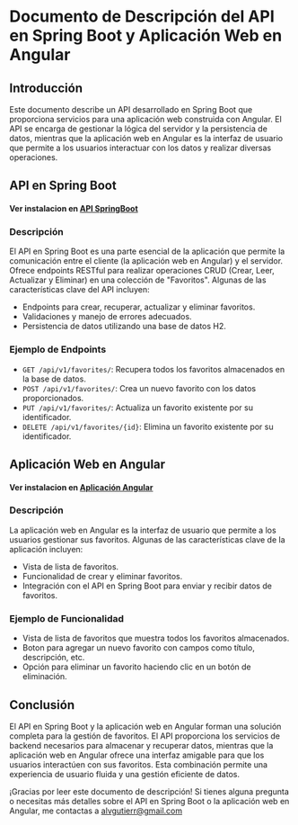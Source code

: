 # Documento de Descripción del API en Spring Boot y Aplicación Web en Angular

## Introducción

Este documento describe un API desarrollado en Spring Boot que proporciona servicios para una aplicación web construida con Angular. 
El API se encarga de gestionar la lógica del servidor y la persistencia de datos, mientras que la aplicación web en Angular es la interfaz de usuario que permite a los usuarios interactuar con los datos y realizar diversas operaciones.

## API en Spring Boot 
#### Ver instalacion en [API SpringBoot](https://github.com/alvgutierr/sdx/blob/main/springBoot/README.md)

### Descripción

El API en Spring Boot es una parte esencial de la aplicación que permite la comunicación entre el cliente (la aplicación web en Angular) y el servidor. Ofrece endpoints RESTful para realizar operaciones CRUD (Crear, Leer, Actualizar y Eliminar) en una colección de "Favoritos". Algunas de las características clave del API incluyen:

- Endpoints para crear, recuperar, actualizar y eliminar favoritos.
- Validaciones y manejo de errores adecuados.
- Persistencia de datos utilizando una base de datos H2.

### Ejemplo de Endpoints

- `GET /api/v1/favorites/`: Recupera todos los favoritos almacenados en la base de datos.
- `POST /api/v1/favorites/`: Crea un nuevo favorito con los datos proporcionados.
- `PUT /api/v1/favorites/`: Actualiza un favorito existente por su identificador.
- `DELETE /api/v1/favorites/{id}`: Elimina un favorito existente por su identificador.

## Aplicación Web en Angular
#### Ver instalacion en [Aplicación Angular](https://github.com/alvgutierr/sdx/blob/main/angular/README.md)

### Descripción

La aplicación web en Angular es la interfaz de usuario que permite a los usuarios gestionar sus favoritos. Algunas de las características clave de la aplicación incluyen:

- Vista de lista de favoritos.
- Funcionalidad de crear y eliminar favoritos.
- Integración con el API en Spring Boot para enviar y recibir datos de favoritos.

### Ejemplo de Funcionalidad

- Vista de lista de favoritos que muestra todos los favoritos almacenados.
- Boton para agregar un nuevo favorito con campos como título, descripción, etc.
- Opción para eliminar un favorito haciendo clic en un botón de eliminación.

## Conclusión

El API en Spring Boot y la aplicación web en Angular forman una solución completa para la gestión de favoritos. 
El API proporciona los servicios de backend necesarios para almacenar y recuperar datos, mientras que la aplicación web en Angular ofrece una interfaz amigable para que los usuarios interactúen con sus favoritos. 
Esta combinación permite una experiencia de usuario fluida y una gestión eficiente de datos.

¡Gracias por leer este documento de descripción! 
Si tienes alguna pregunta o necesitas más detalles sobre el API en Spring Boot o la aplicación web en Angular, me contactas a alvgutierr@gmail.com


